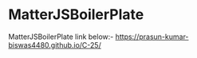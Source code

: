 # MatterJSBoilerPlate
MatterJSBoilerPlate
link below:-
https://prasun-kumar-biswas4480.github.io/C-25/
